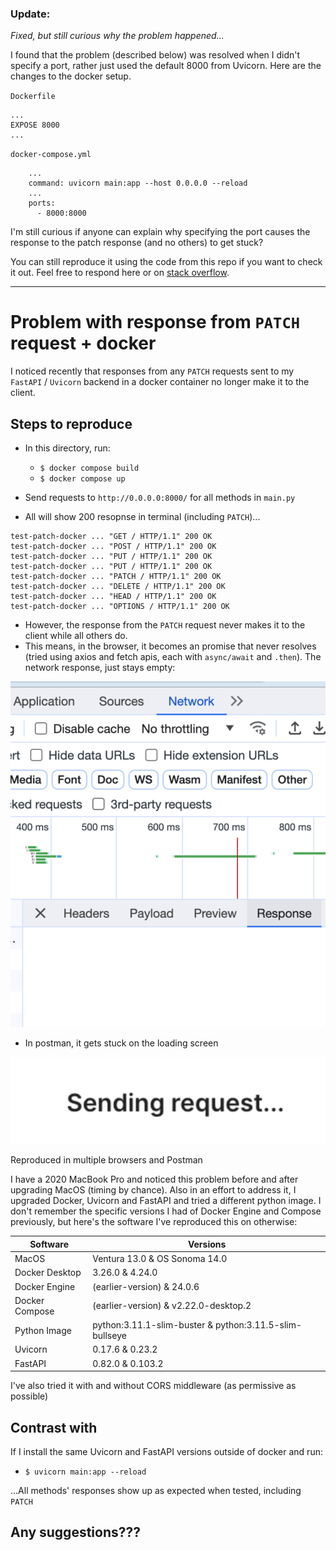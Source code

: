 ### Update:

_Fixed, but still curious why the problem happened..._

I found that the problem (described below) was resolved when I didn't specify a port, rather just used the default 8000 from Uvicorn. Here are the changes to the docker setup.

`Dockerfile`

```
...
EXPOSE 8000
...
```

`docker-compose.yml`

```
    ...
    command: uvicorn main:app --host 0.0.0.0 --reload
    ...
    ports:
      - 8000:8000
```

I'm still curious if anyone can explain why specifying the port causes the response to the patch response (and no others) to get stuck?

You can still reproduce it using the code from this repo if you want to check it out. Feel free to respond here or on [stack overflow](https://stackoverflow.com/questions/77206343/response-from-patch-request-in-a-docker-container-never-making-it-to-the-clien).

---

# Problem with response from `PATCH` request + docker

I noticed recently that responses from any `PATCH` requests sent to my `FastAPI` / `Uvicorn` backend in a docker container no longer make it to the client.

## Steps to reproduce

- In this directory, run:

  - `$ docker compose build`
  - `$ docker compose up`

- Send requests to `http://0.0.0.0:8000/` for all methods in `main.py`
- All will show 200 resopnse in terminal (including `PATCH`)...

```
test-patch-docker ... "GET / HTTP/1.1" 200 OK
test-patch-docker ... "POST / HTTP/1.1" 200 OK
test-patch-docker ... "PUT / HTTP/1.1" 200 OK
test-patch-docker ... "PUT / HTTP/1.1" 200 OK
test-patch-docker ... "PATCH / HTTP/1.1" 200 OK
test-patch-docker ... "DELETE / HTTP/1.1" 200 OK
test-patch-docker ... "HEAD / HTTP/1.1" 200 OK
test-patch-docker ... "OPTIONS / HTTP/1.1" 200 OK
```

- However, the response from the `PATCH` request never makes it to the client while all others do.
- This means, in the browser, it becomes an promise that never resolves (tried using axios and fetch apis, each with `async/await` and `.then`). The network response, just stays empty:

![Alt text](chrome-network-tab.png)

- In postman, it gets stuck on the loading screen

![Alt text](postman.png)

Reproduced in multiple browsers and Postman

I have a 2020 MacBook Pro and noticed this problem before and after upgrading MacOS (timing by chance). Also in an effort to address it, I upgraded Docker, Uvicorn and FastAPI and tried a different python image. I don't remember the specific versions I had of Docker Engine and Compose previously, but here's the software I've reproduced this on otherwise:

| Software       | Versions                                                |
| -------------- | ------------------------------------------------------- |
| MacOS          | Ventura 13.0 & OS Sonoma 14.0                           |
| Docker Desktop | 3.26.0 & 4.24.0                                         |
| Docker Engine  | (earlier-version) & 24.0.6                              |
| Docker Compose | (earlier-version) & v2.22.0-desktop.2                   |
| Python Image   | python:3.11.1-slim-buster & python:3.11.5-slim-bullseye |
| Uvicorn        | 0.17.6 & 0.23.2                                         |
| FastAPI        | 0.82.0 & 0.103.2                                        |

I've also tried it with and without CORS middleware (as permissive as possible)

## Contrast with

If I install the same Uvicorn and FastAPI versions outside of docker and run:

- `$ uvicorn main:app --reload`

...All methods' responses show up as expected when tested, including `PATCH`

## Any suggestions???
